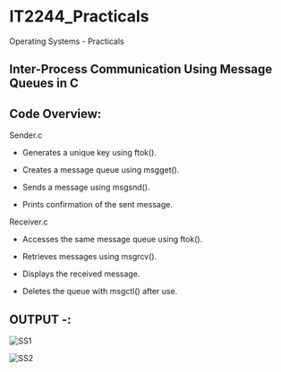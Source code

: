 # IT2244_Practicals

Operating Systems - Practicals

## Inter-Process Communication Using Message Queues in C

## Code Overview:

Sender.c

-  Generates a unique key using ftok().
  
-  Creates a message queue using msgget().
   
-  Sends a message using msgsnd().
  
-  Prints confirmation of the sent message.


Receiver.c

-  Accesses the same message queue using ftok().

-  Retrieves messages using msgrcv().

-  Displays the received message.

-  Deletes the queue with msgctl() after use.


## OUTPUT -:

![SS1](https://github.com/user-attachments/assets/cb540649-beda-4133-a758-44b2c697bf69)

![SS2](https://github.com/user-attachments/assets/f01cf3ef-6626-4e36-ac65-cc2c955d55c5)


